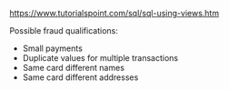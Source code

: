 https://www.tutorialspoint.com/sql/sql-using-views.htm

Possible fraud qualifications:
* Small payments
* Duplicate values for multiple transactions
* Same card different names
* Same card different addresses
